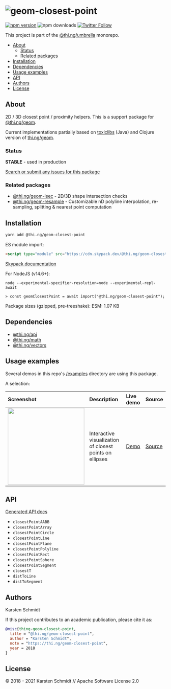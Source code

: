 <!-- This file is generated - DO NOT EDIT! -->

# ![geom-closest-point](https://media.thi.ng/umbrella/banners/thing-geom-closest-point.svg?cd50c3a4)

[![npm version](https://img.shields.io/npm/v/@thi.ng/geom-closest-point.svg)](https://www.npmjs.com/package/@thi.ng/geom-closest-point)
![npm downloads](https://img.shields.io/npm/dm/@thi.ng/geom-closest-point.svg)
[![Twitter Follow](https://img.shields.io/twitter/follow/thing_umbrella.svg?style=flat-square&label=twitter)](https://twitter.com/thing_umbrella)

This project is part of the
[@thi.ng/umbrella](https://github.com/thi-ng/umbrella/) monorepo.

- [About](#about)
  - [Status](#status)
  - [Related packages](#related-packages)
- [Installation](#installation)
- [Dependencies](#dependencies)
- [Usage examples](#usage-examples)
- [API](#api)
- [Authors](#authors)
- [License](#license)

## About

2D / 3D closest point / proximity helpers. This is a support package for [@thi.ng/geom](https://github.com/thi-ng/umbrella/tree/develop/packages/geom).

Current implementations partially based on
[toxiclibs](http://toxiclibs.org) (Java) and Clojure version of
[thi.ng/geom](http://thi.ng/geom).

### Status

**STABLE** - used in production

[Search or submit any issues for this package](https://github.com/thi-ng/umbrella/issues?q=%5Bgeom-closest-point%5D+in%3Atitle)

### Related packages

- [@thi.ng/geom-isec](https://github.com/thi-ng/umbrella/tree/develop/packages/geom-isec) - 2D/3D shape intersection checks
- [@thi.ng/geom-resample](https://github.com/thi-ng/umbrella/tree/develop/packages/geom-resample) - Customizable nD polyline interpolation, re-sampling, splitting & nearest point computation

## Installation

```bash
yarn add @thi.ng/geom-closest-point
```

ES module import:

```html
<script type="module" src="https://cdn.skypack.dev/@thi.ng/geom-closest-point"></script>
```

[Skypack documentation](https://docs.skypack.dev/)

For NodeJS (v14.6+):

```text
node --experimental-specifier-resolution=node --experimental-repl-await

> const geomClosestPoint = await import("@thi.ng/geom-closest-point");
```

Package sizes (gzipped, pre-treeshake): ESM: 1.07 KB

## Dependencies

- [@thi.ng/api](https://github.com/thi-ng/umbrella/tree/develop/packages/api)
- [@thi.ng/math](https://github.com/thi-ng/umbrella/tree/develop/packages/math)
- [@thi.ng/vectors](https://github.com/thi-ng/umbrella/tree/develop/packages/vectors)

## Usage examples

Several demos in this repo's
[/examples](https://github.com/thi-ng/umbrella/tree/develop/examples)
directory are using this package.

A selection:

| Screenshot                                                                                                               | Description                                             | Live demo                                               | Source                                                                               |
|:-------------------------------------------------------------------------------------------------------------------------|:--------------------------------------------------------|:--------------------------------------------------------|:-------------------------------------------------------------------------------------|
| <img src="https://raw.githubusercontent.com/thi-ng/umbrella/develop/assets/examples/ellipse-proximity.png" width="240"/> | Interactive visualization of closest points on ellipses | [Demo](https://demo.thi.ng/umbrella/ellipse-proximity/) | [Source](https://github.com/thi-ng/umbrella/tree/develop/examples/ellipse-proximity) |

## API

[Generated API docs](https://docs.thi.ng/umbrella/geom-closest-point/)

- `closestPointAABB`
- `closestPointArray`
- `closestPointCircle`
- `closestPointLine`
- `closestPointPlane`
- `closestPointPolyline`
- `closestPointRect`
- `closestPointSphere`
- `closestPointSegment`
- `closestT`
- `distToLine`
- `distToSegment`

## Authors

Karsten Schmidt

If this project contributes to an academic publication, please cite it as:

```bibtex
@misc{thing-geom-closest-point,
  title = "@thi.ng/geom-closest-point",
  author = "Karsten Schmidt",
  note = "https://thi.ng/geom-closest-point",
  year = 2018
}
```

## License

&copy; 2018 - 2021 Karsten Schmidt // Apache Software License 2.0
